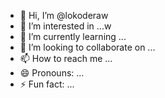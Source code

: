 - 👋 Hi, I’m @lokoderaw
- 👀 I’m interested in ...w
- 🌱 I’m currently learning ...
- 💞️ I’m looking to collaborate on ...
- 📫 How to reach me ...
- 😄 Pronouns: ...
- ⚡ Fun fact: ...

<!---2
lokoderaw/lokoderaw is a ✨ special ✨ repository because its `README.md` (this file) appears on your GitHub profile.
You can click the Preview link to take a look at your changes.c
--->
